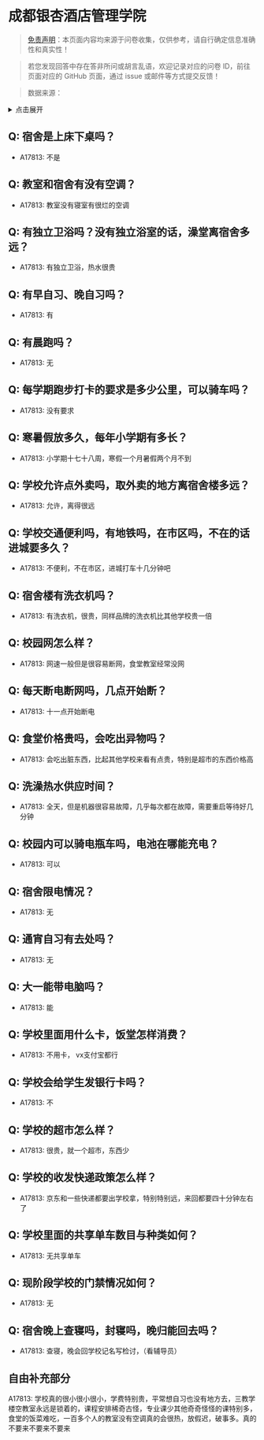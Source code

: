 # 成都银杏酒店管理学院

> [免责声明](https://colleges.chat/#_3)：本页面内容均来源于问卷收集，仅供参考，请自行确定信息准确性和真实性！

> 若您发现回答中存在答非所问或胡言乱语，欢迎记录对应的问卷 ID，前往页面对应的 GitHub 页面，通过 issue 或邮件等方式提交反馈！

> 数据来源：

<details><summary>点击展开</summary>
<ul>
<li>A17813: 匿名 (2023 年 06 月)</li>
</ul>
</details>

## Q: 宿舍是上床下桌吗？

- A17813: 不是

## Q: 教室和宿舍有没有空调？

- A17813: 教室没有寝室有很烂的空调

## Q: 有独立卫浴吗？没有独立浴室的话，澡堂离宿舍多远？

- A17813: 有独立卫浴，热水很贵

## Q: 有早自习、晚自习吗？

- A17813: 有

## Q: 有晨跑吗？

- A17813: 无

## Q: 每学期跑步打卡的要求是多少公里，可以骑车吗？

- A17813: 没有要求

## Q: 寒暑假放多久，每年小学期有多长？

- A17813: 小学期十七十八周，寒假一个月暑假两个月不到

## Q: 学校允许点外卖吗，取外卖的地方离宿舍楼多远？

- A17813: 允许，离得很远

## Q: 学校交通便利吗，有地铁吗，在市区吗，不在的话进城要多久？

- A17813: 不便利，不在市区，进城打车十几分钟吧

## Q: 宿舍楼有洗衣机吗？

- A17813: 有洗衣机，很贵，同样品牌的洗衣机比其他学校贵一倍

## Q: 校园网怎么样？

- A17813: 网速一般但是很容易断网，食堂教室经常没网

## Q: 每天断电断网吗，几点开始断？

- A17813: 十一点开始断电

## Q: 食堂价格贵吗，会吃出异物吗？

- A17813: 会吃出脏东西，比起其他学校来看有点贵，特别是超市的东西价格高

## Q: 洗澡热水供应时间？

- A17813: 全天，但是机器很容易故障，几乎每次都在故障，需要重启等待好几分钟

## Q: 校园内可以骑电瓶车吗，电池在哪能充电？

- A17813: 可以

## Q: 宿舍限电情况？

- A17813: 无

## Q: 通宵自习有去处吗？

- A17813: 无

## Q: 大一能带电脑吗？

- A17813: 能

## Q: 学校里面用什么卡，饭堂怎样消费？

- A17813: 不用卡，
vx支付宝都行

## Q: 学校会给学生发银行卡吗？

- A17813: 不

## Q: 学校的超市怎么样？

- A17813: 很贵，就一个超市，东西少

## Q: 学校的收发快递政策怎么样？

- A17813: 京东和一些快递都要出学校拿，特别特别远，来回都要四十分钟左右了

## Q: 学校里面的共享单车数目与种类如何？

- A17813: 无共享单车

## Q: 现阶段学校的门禁情况如何？

- A17813: 无

## Q: 宿舍晚上查寝吗，封寝吗，晚归能回去吗？

- A17813: 查寝，晚会回学校记名写检讨，（看辅导员）

## 自由补充部分

A17813: 学校真的很小很小很小，学费特别贵，平常想自习也没有地方去，三教学楼空教室永远是锁着的，课程安排稀奇古怪，专业课少其他奇奇怪怪的课特别多，食堂的饭菜难吃，一百多个人的教室没有空调真的会很热，放假迟，破事多。真的不要来不要来不要来